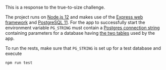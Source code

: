 This is a response to the true-to-size challenge.

The project runs on [Node.js 12](https://nodejs.org/en/) and makes use of the [Express web framework](https://nodejs.org/en/) and [PostgreSQL 11](https://www.postgresql.org/). For the app to successfully start the environment variable `PG_STRING` must contain a [Postgres connection string](https://www.postgresql.org/docs/current/libpq-connect.html#LIBPQ-CONNSTRING) containing parameters for a database having [the two tables](pg/setup.sql) used by the app.

To run the rests, make sure that `PG_STRING` is set up for a test database and execute

```shell
npm run test
```
